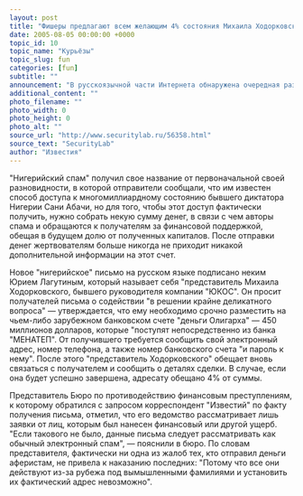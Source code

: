 ```yaml
---
layout: post
title: "Фишеры предлагают всем желающим 4% состояния Михаила Ходорковского"
date: 2005-08-05 00:00:00 +0000
topic_id: 10
topic_name: "Курьёзы"
topic_slug: fun
categories: [fun]
subtitle: ""
announcement: "В русскоязычной части Интернета обнаружена очередная разновидность так называемого \"нигерийского спама\", рассылаемая сетевыми мошенниками с целью выманивания денег у случайных получателей. На этот раз аферисты снова для привлечения внимания к своей акции используют образ известного предпринимателя Михаила Ходорковского, приговоренного к тюремному сроку за финансовые махинации."
additional_content: ""
photo_filename: ""
photo_width: 0
photo_height: 0
photo_alt: ""
source_url: "http://www.securitylab.ru/56358.html"
source_text: "SecurityLab"
author: "Известия"
---
```

"Нигерийский спам" получил свое название от первоначальной своей разновидности, в которой отправители сообщали, что им известен способ доступа к многомиллиардному состоянию бывшего диктатора Нигерии Сани Абачи, но для того, чтобы этот доступ фактически получить, нужно собрать некую сумму денег, в связи с чем авторы спама и обращаются к получателям за финансовой поддержкой, обещая в будущем долю от полученных капиталов. После отправки денег жертвователям больше никогда не приходит никакой дополнительной информации на этот счет.

Новое "нигерийское" письмо на русском языке подписано неким Юрием Лагутиным, который называет себя "представитель Михаила Ходорковского, бывшего руководителя компании "ЮКОС". Он просит получателей письма о содействии "в решении крайне деликатного вопроса" &mdash; утверждается, что ему необходимо срочно разместить на чьем-либо зарубежном банковском счете "деньги Олигарха" &mdash; 450 миллионов долларов, которые "поступят непосредственно из банка "МЕНАТЕП". От получившего требуется сообщить свой электронный адрес, номер телефона, а также номер банковского счета "и пароль к нему". После этого "представитель Ходорковского" обещает вновь связаться с получателем и сообщить о деталях сделки. В случае, если она будет успешно завершена, адресату обещано 4% от суммы.

Представитель Бюро по противодействию финансовым преступлениям, к которому обратился с запросом корреспондент "Известий" по факту получения письма, отметил, что его ведомство рассматривает лишь заявки от лиц, которым был нанесен финансовый или другой ущерб. "Если такового не было, данные письма следует рассматривать как обычный электронный спам", &mdash; пояснили в бюро. По словам представителя, фактически ни одна из жалоб тех, кто отправил деньги аферистам, не привела к наказанию последних: "Потому что все они действуют из-за рубежа под вымышленными фамилиями и установить их фактический адрес невозможно".

